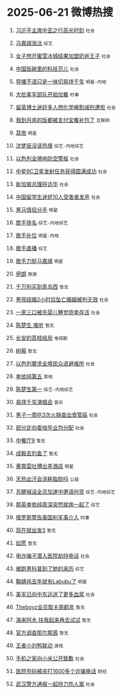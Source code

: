 # 2025-06-21 微博热搜 
1. [习近平主席中亚之行高光时刻](https://m.weibo.cn/search?containerid=100103type%3D1%26t%3D10%26q%3D%23%E4%B9%A0%E8%BF%91%E5%B9%B3%E4%B8%BB%E5%B8%AD%E4%B8%AD%E4%BA%9A%E4%B9%8B%E8%A1%8C%E9%AB%98%E5%85%89%E6%97%B6%E5%88%BB%23&stream_entry_id=51&isnewpage=1&extparam=seat%3D1%26pos%3D0%26filter_type%3Drealtimehot%26stream_entry_id%3D51%26c_type%3D51%26q%3D%2523%25E4%25B9%25A0%25E8%25BF%2591%25E5%25B9%25B3%25E4%25B8%25BB%25E5%25B8%25AD%25E4%25B8%25AD%25E4%25BA%259A%25E4%25B9%258B%25E8%25A1%258C%25E9%25AB%2598%25E5%2585%2589%25E6%2597%25B6%25E5%2588%25BB%2523%26cate%3D10103%26dgr%3D0%26display_time%3D1750435601%26pre_seqid%3D17504356014430218208109) `社会` 

2. [马嘉祺淘汰](https://m.weibo.cn/search?containerid=100103type%3D1%26t%3D10%26q%3D%E9%A9%AC%E5%98%89%E7%A5%BA%E6%B7%98%E6%B1%B0&stream_entry_id=31&isnewpage=1&extparam=seat%3D1%26lcate%3D5001%26stream_entry_id%3D31%26q%3D%25E9%25A9%25AC%25E5%2598%2589%25E7%25A5%25BA%25E6%25B7%2598%25E6%25B1%25B0%26dgr%3D0%26realpos%3D1%26filter_type%3Drealtimehot%26cate%3D5001%26c_type%3D31%26band_rank%3D1%26flag%3D2%26pos%3D0%26display_time%3D1750435601%26pre_seqid%3D17504356014430218208109) `综艺` 

3. [女子想开蜜雪冰城结果加盟奶爸王子](https://m.weibo.cn/search?containerid=100103type%3D1%26t%3D10%26q%3D%23%E5%A5%B3%E5%AD%90%E6%83%B3%E5%BC%80%E8%9C%9C%E9%9B%AA%E5%86%B0%E5%9F%8E%E7%BB%93%E6%9E%9C%E5%8A%A0%E7%9B%9F%E5%A5%B6%E7%88%B8%E7%8E%8B%E5%AD%90%23&stream_entry_id=31&isnewpage=1&extparam=seat%3D1%26lcate%3D5001%26stream_entry_id%3D31%26q%3D%2523%25E5%25A5%25B3%25E5%25AD%2590%25E6%2583%25B3%25E5%25BC%2580%25E8%259C%259C%25E9%259B%25AA%25E5%2586%25B0%25E5%259F%258E%25E7%25BB%2593%25E6%259E%259C%25E5%258A%25A0%25E7%259B%259F%25E5%25A5%25B6%25E7%2588%25B8%25E7%258E%258B%25E5%25AD%2590%2523%26dgr%3D0%26realpos%3D2%26filter_type%3Drealtimehot%26cate%3D5001%26c_type%3D31%26band_rank%3D2%26flag%3D0%26pos%3D1%26display_time%3D1750435601%26pre_seqid%3D17504356014430218208109) `社会` 

4. [中国饭碗里的科技范儿](https://m.weibo.cn/search?containerid=100103type%3D1%26t%3D10%26q%3D%23%E4%B8%AD%E5%9B%BD%E9%A5%AD%E7%A2%97%E9%87%8C%E7%9A%84%E7%A7%91%E6%8A%80%E8%8C%83%E5%84%BF%23&stream_entry_id=31&isnewpage=1&extparam=seat%3D1%26lcate%3D5001%26stream_entry_id%3D31%26q%3D%2523%25E4%25B8%25AD%25E5%259B%25BD%25E9%25A5%25AD%25E7%25A2%2597%25E9%2587%258C%25E7%259A%2584%25E7%25A7%2591%25E6%258A%2580%25E8%258C%2583%25E5%2584%25BF%2523%26dgr%3D0%26realpos%3D3%26filter_type%3Drealtimehot%26cate%3D5001%26c_type%3D31%26band_rank%3D3%26flag%3D1%26pos%3D2%26display_time%3D1750435601%26pre_seqid%3D17504356014430218208109) `社会` 

5. [导播不语只是一味切易烊千玺](https://m.weibo.cn/search?containerid=100103type%3D1%26t%3D10%26q%3D%23%E5%AF%BC%E6%92%AD%E4%B8%8D%E8%AF%AD%E5%8F%AA%E6%98%AF%E4%B8%80%E5%91%B3%E5%88%87%E6%98%93%E7%83%8A%E5%8D%83%E7%8E%BA%23&stream_entry_id=31&isnewpage=1&extparam=seat%3D1%26lcate%3D5001%26stream_entry_id%3D31%26q%3D%2523%25E5%25AF%25BC%25E6%2592%25AD%25E4%25B8%258D%25E8%25AF%25AD%25E5%258F%25AA%25E6%2598%25AF%25E4%25B8%2580%25E5%2591%25B3%25E5%2588%2587%25E6%2598%2593%25E7%2583%258A%25E5%258D%2583%25E7%258E%25BA%2523%26dgr%3D0%26realpos%3D4%26filter_type%3Drealtimehot%26cate%3D5001%26c_type%3D31%26band_rank%3D4%26flag%3D1%26pos%3D3%26display_time%3D1750435601%26pre_seqid%3D17504356014430218208109) `明星-内地` 

6. [大批美军部队开始加餐](https://m.weibo.cn/search?containerid=100103type%3D1%26t%3D10%26q%3D%23%E5%A4%A7%E6%89%B9%E7%BE%8E%E5%86%9B%E9%83%A8%E9%98%9F%E5%BC%80%E5%A7%8B%E5%8A%A0%E9%A4%90%23&stream_entry_id=31&isnewpage=1&extparam=seat%3D1%26lcate%3D5001%26stream_entry_id%3D31%26q%3D%2523%25E5%25A4%25A7%25E6%2589%25B9%25E7%25BE%258E%25E5%2586%259B%25E9%2583%25A8%25E9%2598%259F%25E5%25BC%2580%25E5%25A7%258B%25E5%258A%25A0%25E9%25A4%2590%2523%26dgr%3D0%26realpos%3D5%26filter_type%3Drealtimehot%26cate%3D5001%26c_type%3D31%26band_rank%3D5%26flag%3D0%26pos%3D4%26display_time%3D1750435601%26pre_seqid%3D17504356014430218208109) `时事` 

7. [留英博士迷奸多人想化学阉割减刑遭拒](https://m.weibo.cn/search?containerid=100103type%3D1%26t%3D10%26q%3D%23%E7%95%99%E8%8B%B1%E5%8D%9A%E5%A3%AB%E8%BF%B7%E5%A5%B8%E5%A4%9A%E4%BA%BA%E6%83%B3%E5%8C%96%E5%AD%A6%E9%98%89%E5%89%B2%E5%87%8F%E5%88%91%E9%81%AD%E6%8B%92%23&stream_entry_id=31&isnewpage=1&extparam=seat%3D1%26lcate%3D5001%26stream_entry_id%3D31%26q%3D%2523%25E7%2595%2599%25E8%258B%25B1%25E5%258D%259A%25E5%25A3%25AB%25E8%25BF%25B7%25E5%25A5%25B8%25E5%25A4%259A%25E4%25BA%25BA%25E6%2583%25B3%25E5%258C%2596%25E5%25AD%25A6%25E9%2598%2589%25E5%2589%25B2%25E5%2587%258F%25E5%2588%2591%25E9%2581%25AD%25E6%258B%2592%2523%26dgr%3D0%26realpos%3D6%26filter_type%3Drealtimehot%26cate%3D5001%26c_type%3D31%26band_rank%3D6%26flag%3D0%26pos%3D5%26display_time%3D1750435601%26pre_seqid%3D17504356014430218208109) `社会` 

8. [我到月底的饭都被支付宝餐补包了](https://m.weibo.cn/search?containerid=100103type%3D1%26t%3D10%26q%3D%23%E6%88%91%E5%88%B0%E6%9C%88%E5%BA%95%E7%9A%84%E9%A5%AD%E9%83%BD%E8%A2%AB%E6%94%AF%E4%BB%98%E5%AE%9D%E9%A4%90%E8%A1%A5%E5%8C%85%E4%BA%86%23&stream_entry_id=31&isnewpage=1&extparam=seat%3D1%26lcate%3D5001%26is_ad_pos%3D1%26stream_entry_id%3D31%26q%3D%2523%25E6%2588%2591%25E5%2588%25B0%25E6%259C%2588%25E5%25BA%2595%25E7%259A%2584%25E9%25A5%25AD%25E9%2583%25BD%25E8%25A2%25AB%25E6%2594%25AF%25E4%25BB%2598%25E5%25AE%259D%25E9%25A4%2590%25E8%25A1%25A5%25E5%258C%2585%25E4%25BA%2586%2523%26dgr%3D0%26adid%3D290861%26filter_type%3Drealtimehot%26topic_ad%3D1%26c_type%3D31%26pos%3D6%26band_rank%3D7%26cate%3D5001%26display_time%3D1750435601%26pre_seqid%3D17504356014430218208109) `互联网` 

9. [耳帝](https://m.weibo.cn/search?containerid=100103type%3D1%26t%3D10%26q%3D%E8%80%B3%E5%B8%9D&stream_entry_id=31&isnewpage=1&extparam=seat%3D1%26lcate%3D5001%26stream_entry_id%3D31%26q%3D%25E8%2580%25B3%25E5%25B8%259D%26dgr%3D0%26realpos%3D7%26filter_type%3Drealtimehot%26cate%3D5001%26c_type%3D31%26band_rank%3D7%26flag%3D1%26pos%3D7%26display_time%3D1750435601%26pre_seqid%3D17504356014430218208109) `明星` 

10. [沈梦辰没读热搜](https://m.weibo.cn/search?containerid=100103type%3D1%26t%3D10%26q%3D%23%E6%B2%88%E6%A2%A6%E8%BE%B0%E6%B2%A1%E8%AF%BB%E7%83%AD%E6%90%9C%23&stream_entry_id=31&isnewpage=1&extparam=seat%3D1%26lcate%3D5001%26stream_entry_id%3D31%26q%3D%2523%25E6%25B2%2588%25E6%25A2%25A6%25E8%25BE%25B0%25E6%25B2%25A1%25E8%25AF%25BB%25E7%2583%25AD%25E6%2590%259C%2523%26dgr%3D0%26realpos%3D8%26filter_type%3Drealtimehot%26cate%3D5001%26c_type%3D31%26band_rank%3D8%26flag%3D1%26pos%3D8%26display_time%3D1750435601%26pre_seqid%3D17504356014430218208109) `综艺-内地综艺` 

11. [以色列全境响防空警报](https://m.weibo.cn/search?containerid=100103type%3D1%26t%3D10%26q%3D%23%E4%BB%A5%E8%89%B2%E5%88%97%E5%85%A8%E5%A2%83%E5%93%8D%E9%98%B2%E7%A9%BA%E8%AD%A6%E6%8A%A5%23&stream_entry_id=31&isnewpage=1&extparam=seat%3D1%26lcate%3D5001%26stream_entry_id%3D31%26q%3D%2523%25E4%25BB%25A5%25E8%2589%25B2%25E5%2588%2597%25E5%2585%25A8%25E5%25A2%2583%25E5%2593%258D%25E9%2598%25B2%25E7%25A9%25BA%25E8%25AD%25A6%25E6%258A%25A5%2523%26dgr%3D0%26realpos%3D9%26filter_type%3Drealtimehot%26cate%3D5001%26c_type%3D31%26band_rank%3D9%26flag%3D0%26pos%3D9%26display_time%3D1750435601%26pre_seqid%3D17504356014430218208109) `社会` 

12. [中星9C卫星发射任务获得圆满成功](https://m.weibo.cn/search?containerid=100103type%3D1%26t%3D10%26q%3D%23%E4%B8%AD%E6%98%9F9C%E5%8D%AB%E6%98%9F%E5%8F%91%E5%B0%84%E4%BB%BB%E5%8A%A1%E8%8E%B7%E5%BE%97%E5%9C%86%E6%BB%A1%E6%88%90%E5%8A%9F%23&stream_entry_id=31&isnewpage=1&extparam=seat%3D1%26lcate%3D5001%26stream_entry_id%3D31%26q%3D%2523%25E4%25B8%25AD%25E6%2598%259F9C%25E5%258D%25AB%25E6%2598%259F%25E5%258F%2591%25E5%25B0%2584%25E4%25BB%25BB%25E5%258A%25A1%25E8%258E%25B7%25E5%25BE%2597%25E5%259C%2586%25E6%25BB%25A1%25E6%2588%2590%25E5%258A%259F%2523%26dgr%3D0%26realpos%3D10%26filter_type%3Drealtimehot%26cate%3D5001%26c_type%3D31%26band_rank%3D10%26flag%3D0%26pos%3D10%26display_time%3D1750435601%26pre_seqid%3D17504356014430218208109) `社会` 

13. [新加坡总理将访华](https://m.weibo.cn/search?containerid=100103type%3D1%26t%3D10%26q%3D%23%E6%96%B0%E5%8A%A0%E5%9D%A1%E6%80%BB%E7%90%86%E5%B0%86%E8%AE%BF%E5%8D%8E%23&stream_entry_id=31&isnewpage=1&extparam=seat%3D1%26lcate%3D5001%26stream_entry_id%3D31%26q%3D%2523%25E6%2596%25B0%25E5%258A%25A0%25E5%259D%25A1%25E6%2580%25BB%25E7%2590%2586%25E5%25B0%2586%25E8%25AE%25BF%25E5%258D%258E%2523%26dgr%3D0%26realpos%3D11%26filter_type%3Drealtimehot%26cate%3D5001%26c_type%3D31%26band_rank%3D11%26flag%3D1%26pos%3D11%26display_time%3D1750435601%26pre_seqid%3D17504356014430218208109) `社会` 

14. [中国留学生迷奸10人受害者发声](https://m.weibo.cn/search?containerid=100103type%3D1%26t%3D10%26q%3D%23%E4%B8%AD%E5%9B%BD%E7%95%99%E5%AD%A6%E7%94%9F%E8%BF%B7%E5%A5%B810%E4%BA%BA%E5%8F%97%E5%AE%B3%E8%80%85%E5%8F%91%E5%A3%B0%23&stream_entry_id=31&isnewpage=1&extparam=seat%3D1%26lcate%3D5001%26stream_entry_id%3D31%26q%3D%2523%25E4%25B8%25AD%25E5%259B%25BD%25E7%2595%2599%25E5%25AD%25A6%25E7%2594%259F%25E8%25BF%25B7%25E5%25A5%25B810%25E4%25BA%25BA%25E5%258F%2597%25E5%25AE%25B3%25E8%2580%2585%25E5%258F%2591%25E5%25A3%25B0%2523%26dgr%3D0%26realpos%3D12%26filter_type%3Drealtimehot%26cate%3D5001%26c_type%3D31%26band_rank%3D12%26flag%3D2%26pos%3D12%26display_time%3D1750435601%26pre_seqid%3D17504356014430218208109) `社会` 

15. [黑马情侣分手](https://m.weibo.cn/search?containerid=100103type%3D1%26t%3D10%26q%3D%23%E9%BB%91%E9%A9%AC%E6%83%85%E4%BE%A3%E5%88%86%E6%89%8B%23&stream_entry_id=31&isnewpage=1&extparam=seat%3D1%26lcate%3D5001%26stream_entry_id%3D31%26q%3D%2523%25E9%25BB%2591%25E9%25A9%25AC%25E6%2583%2585%25E4%25BE%25A3%25E5%2588%2586%25E6%2589%258B%2523%26dgr%3D0%26realpos%3D13%26filter_type%3Drealtimehot%26cate%3D5001%26c_type%3D31%26band_rank%3D13%26flag%3D1%26pos%3D13%26display_time%3D1750435601%26pre_seqid%3D17504356014430218208109) `明星` 

16. [歌手排名](https://m.weibo.cn/search?containerid=100103type%3D1%26t%3D10%26q%3D%E6%AD%8C%E6%89%8B%E6%8E%92%E5%90%8D&stream_entry_id=31&isnewpage=1&extparam=seat%3D1%26lcate%3D5001%26stream_entry_id%3D31%26q%3D%25E6%25AD%258C%25E6%2589%258B%25E6%258E%2592%25E5%2590%258D%26dgr%3D0%26realpos%3D14%26filter_type%3Drealtimehot%26cate%3D5001%26c_type%3D31%26band_rank%3D14%26flag%3D2%26pos%3D14%26display_time%3D1750435601%26pre_seqid%3D17504356014430218208109) `综艺-内地综艺` 

17. [歌手补位](https://m.weibo.cn/search?containerid=100103type%3D1%26t%3D10%26q%3D%E6%AD%8C%E6%89%8B%E8%A1%A5%E4%BD%8D&stream_entry_id=31&isnewpage=1&extparam=seat%3D1%26lcate%3D5001%26stream_entry_id%3D31%26q%3D%25E6%25AD%258C%25E6%2589%258B%25E8%25A1%25A5%25E4%25BD%258D%26dgr%3D0%26realpos%3D15%26filter_type%3Drealtimehot%26cate%3D5001%26c_type%3D31%26band_rank%3D15%26flag%3D1%26pos%3D15%26display_time%3D1750435601%26pre_seqid%3D17504356014430218208109) `明星-内地` 

18. [歌手直播](https://m.weibo.cn/search?containerid=100103type%3D1%26t%3D10%26q%3D%E6%AD%8C%E6%89%8B%E7%9B%B4%E6%92%AD&stream_entry_id=31&isnewpage=1&extparam=seat%3D1%26lcate%3D5001%26stream_entry_id%3D31%26q%3D%25E6%25AD%258C%25E6%2589%258B%25E7%259B%25B4%25E6%2592%25AD%26dgr%3D0%26realpos%3D16%26filter_type%3Drealtimehot%26cate%3D5001%26c_type%3D31%26band_rank%3D16%26flag%3D0%26pos%3D16%26display_time%3D1750435601%26pre_seqid%3D17504356014430218208109) `综艺` 

19. [歌手力挺马嘉祺](https://m.weibo.cn/search?containerid=100103type%3D1%26t%3D10%26q%3D%23%E6%AD%8C%E6%89%8B%E5%8A%9B%E6%8C%BA%E9%A9%AC%E5%98%89%E7%A5%BA%23&stream_entry_id=31&isnewpage=1&extparam=seat%3D1%26lcate%3D5001%26stream_entry_id%3D31%26q%3D%2523%25E6%25AD%258C%25E6%2589%258B%25E5%258A%259B%25E6%258C%25BA%25E9%25A9%25AC%25E5%2598%2589%25E7%25A5%25BA%2523%26dgr%3D0%26realpos%3D17%26filter_type%3Drealtimehot%26cate%3D5001%26c_type%3D31%26band_rank%3D17%26flag%3D1%26pos%3D17%26display_time%3D1750435601%26pre_seqid%3D17504356014430218208109) `明星` 

20. [伊朗](https://m.weibo.cn/search?containerid=100103type%3D1%26t%3D10%26q%3D%E4%BC%8A%E6%9C%97&stream_entry_id=31&isnewpage=1&extparam=seat%3D1%26lcate%3D5001%26stream_entry_id%3D31%26q%3D%25E4%25BC%258A%25E6%259C%2597%26dgr%3D0%26realpos%3D18%26filter_type%3Drealtimehot%26cate%3D5001%26c_type%3D31%26band_rank%3D18%26flag%3D1%26pos%3D18%26display_time%3D1750435601%26pre_seqid%3D17504356014430218208109) `旅游` 

21. [千万别买到青岛西](https://m.weibo.cn/search?containerid=100103type%3D1%26t%3D10%26q%3D%E5%8D%83%E4%B8%87%E5%88%AB%E4%B9%B0%E5%88%B0%E9%9D%92%E5%B2%9B%E8%A5%BF&stream_entry_id=31&isnewpage=1&extparam=seat%3D1%26lcate%3D5001%26stream_entry_id%3D31%26q%3D%25E5%258D%2583%25E4%25B8%2587%25E5%2588%25AB%25E4%25B9%25B0%25E5%2588%25B0%25E9%259D%2592%25E5%25B2%259B%25E8%25A5%25BF%26dgr%3D0%26realpos%3D19%26filter_type%3Drealtimehot%26cate%3D5001%26c_type%3D31%26band_rank%3D19%26flag%3D0%26pos%3D19%26display_time%3D1750435601%26pre_seqid%3D17504356014430218208109) `暂无` 

22. [男孩结婚2小时后坠亡婚姻被判无效](https://m.weibo.cn/search?containerid=100103type%3D1%26t%3D10%26q%3D%23%E7%94%B7%E5%AD%A9%E7%BB%93%E5%A9%9A2%E5%B0%8F%E6%97%B6%E5%90%8E%E5%9D%A0%E4%BA%A1%E5%A9%9A%E5%A7%BB%E8%A2%AB%E5%88%A4%E6%97%A0%E6%95%88%23&stream_entry_id=31&isnewpage=1&extparam=seat%3D1%26lcate%3D5001%26stream_entry_id%3D31%26q%3D%2523%25E7%2594%25B7%25E5%25AD%25A9%25E7%25BB%2593%25E5%25A9%259A2%25E5%25B0%258F%25E6%2597%25B6%25E5%2590%258E%25E5%259D%25A0%25E4%25BA%25A1%25E5%25A9%259A%25E5%25A7%25BB%25E8%25A2%25AB%25E5%2588%25A4%25E6%2597%25A0%25E6%2595%2588%2523%26dgr%3D0%26realpos%3D20%26filter_type%3Drealtimehot%26cate%3D5001%26c_type%3D31%26band_rank%3D20%26flag%3D0%26pos%3D20%26display_time%3D1750435601%26pre_seqid%3D17504356014430218208109) `社会` 

23. [一家三口被杀婴儿睡觉侥幸存活](https://m.weibo.cn/search?containerid=100103type%3D1%26t%3D10%26q%3D%23%E4%B8%80%E5%AE%B6%E4%B8%89%E5%8F%A3%E8%A2%AB%E6%9D%80%E5%A9%B4%E5%84%BF%E7%9D%A1%E8%A7%89%E4%BE%A5%E5%B9%B8%E5%AD%98%E6%B4%BB%23&stream_entry_id=31&isnewpage=1&extparam=seat%3D1%26lcate%3D5001%26stream_entry_id%3D31%26q%3D%2523%25E4%25B8%2580%25E5%25AE%25B6%25E4%25B8%2589%25E5%258F%25A3%25E8%25A2%25AB%25E6%259D%2580%25E5%25A9%25B4%25E5%2584%25BF%25E7%259D%25A1%25E8%25A7%2589%25E4%25BE%25A5%25E5%25B9%25B8%25E5%25AD%2598%25E6%25B4%25BB%2523%26dgr%3D0%26realpos%3D21%26filter_type%3Drealtimehot%26cate%3D5001%26c_type%3D31%26band_rank%3D21%26flag%3D1%26pos%3D21%26display_time%3D1750435601%26pre_seqid%3D17504356014430218208109) `社会` 

24. [陈楚生 难听](https://m.weibo.cn/search?containerid=100103type%3D1%26t%3D10%26q%3D%E9%99%88%E6%A5%9A%E7%94%9F+%E9%9A%BE%E5%90%AC&stream_entry_id=31&isnewpage=1&extparam=seat%3D1%26lcate%3D5001%26stream_entry_id%3D31%26q%3D%25E9%2599%2588%25E6%25A5%259A%25E7%2594%259F%2520%25E9%259A%25BE%25E5%2590%25AC%26dgr%3D0%26realpos%3D22%26filter_type%3Drealtimehot%26cate%3D5001%26c_type%3D31%26band_rank%3D22%26flag%3D1%26pos%3D22%26display_time%3D1750435601%26pre_seqid%3D17504356014430218208109) `暂无` 

25. [长安的荔枝结局](https://m.weibo.cn/search?containerid=100103type%3D1%26t%3D10%26q%3D%E9%95%BF%E5%AE%89%E7%9A%84%E8%8D%94%E6%9E%9D%E7%BB%93%E5%B1%80&stream_entry_id=31&isnewpage=1&extparam=seat%3D1%26lcate%3D5001%26stream_entry_id%3D31%26q%3D%25E9%2595%25BF%25E5%25AE%2589%25E7%259A%2584%25E8%258D%2594%25E6%259E%259D%25E7%25BB%2593%25E5%25B1%2580%26dgr%3D0%26realpos%3D23%26filter_type%3Drealtimehot%26cate%3D5001%26c_type%3D31%26band_rank%3D23%26flag%3D1%26pos%3D23%26display_time%3D1750435601%26pre_seqid%3D17504356014430218208109) `电视剧` 

26. [树莓](https://m.weibo.cn/search?containerid=100103type%3D1%26t%3D10%26q%3D%E6%A0%91%E8%8E%93&stream_entry_id=31&isnewpage=1&extparam=seat%3D1%26lcate%3D5001%26stream_entry_id%3D31%26q%3D%25E6%25A0%2591%25E8%258E%2593%26dgr%3D0%26realpos%3D24%26filter_type%3Drealtimehot%26cate%3D5001%26c_type%3D31%26band_rank%3D24%26flag%3D1%26pos%3D24%26display_time%3D1750435601%26pre_seqid%3D17504356014430218208109) `暂无` 

27. [以色列要求全境民众进避难所](https://m.weibo.cn/search?containerid=100103type%3D1%26t%3D10%26q%3D%23%E4%BB%A5%E8%89%B2%E5%88%97%E8%A6%81%E6%B1%82%E5%85%A8%E5%A2%83%E6%B0%91%E4%BC%97%E8%BF%9B%E9%81%BF%E9%9A%BE%E6%89%80%23&stream_entry_id=31&isnewpage=1&extparam=seat%3D1%26lcate%3D5001%26stream_entry_id%3D31%26q%3D%2523%25E4%25BB%25A5%25E8%2589%25B2%25E5%2588%2597%25E8%25A6%2581%25E6%25B1%2582%25E5%2585%25A8%25E5%25A2%2583%25E6%25B0%2591%25E4%25BC%2597%25E8%25BF%259B%25E9%2581%25BF%25E9%259A%25BE%25E6%2589%2580%2523%26dgr%3D0%26realpos%3D25%26filter_type%3Drealtimehot%26cate%3D5001%26c_type%3D31%26band_rank%3D25%26flag%3D0%26pos%3D25%26display_time%3D1750435601%26pre_seqid%3D17504356014430218208109) `社会` 

28. [单依纯第五](https://m.weibo.cn/search?containerid=100103type%3D1%26t%3D10%26q%3D%E5%8D%95%E4%BE%9D%E7%BA%AF%E7%AC%AC%E4%BA%94&stream_entry_id=31&isnewpage=1&extparam=seat%3D1%26lcate%3D5001%26stream_entry_id%3D31%26q%3D%25E5%258D%2595%25E4%25BE%259D%25E7%25BA%25AF%25E7%25AC%25AC%25E4%25BA%2594%26dgr%3D0%26realpos%3D26%26filter_type%3Drealtimehot%26cate%3D5001%26c_type%3D31%26band_rank%3D26%26flag%3D0%26pos%3D26%26display_time%3D1750435601%26pre_seqid%3D17504356014430218208109) `其他` 

29. [陈楚生第一](https://m.weibo.cn/search?containerid=100103type%3D1%26t%3D10%26q%3D%23%E9%99%88%E6%A5%9A%E7%94%9F%E7%AC%AC%E4%B8%80%23&stream_entry_id=31&isnewpage=1&extparam=seat%3D1%26lcate%3D5001%26stream_entry_id%3D31%26q%3D%2523%25E9%2599%2588%25E6%25A5%259A%25E7%2594%259F%25E7%25AC%25AC%25E4%25B8%2580%2523%26dgr%3D0%26realpos%3D27%26filter_type%3Drealtimehot%26cate%3D5001%26c_type%3D31%26band_rank%3D27%26flag%3D0%26pos%3D27%26display_time%3D1750435601%26pre_seqid%3D17504356014430218208109) `综艺-内地综艺` 

30. [易烊千玺演唱会](https://m.weibo.cn/search?containerid=100103type%3D1%26t%3D10%26q%3D%E6%98%93%E7%83%8A%E5%8D%83%E7%8E%BA%E6%BC%94%E5%94%B1%E4%BC%9A&stream_entry_id=31&isnewpage=1&extparam=seat%3D1%26lcate%3D5001%26stream_entry_id%3D31%26q%3D%25E6%2598%2593%25E7%2583%258A%25E5%258D%2583%25E7%258E%25BA%25E6%25BC%2594%25E5%2594%25B1%25E4%25BC%259A%26dgr%3D0%26realpos%3D28%26filter_type%3Drealtimehot%26cate%3D5001%26c_type%3D31%26band_rank%3D28%26flag%3D0%26pos%3D28%26display_time%3D1750435601%26pre_seqid%3D17504356014430218208109) `音乐` 

31. [男子一周吃3次火锅查出食管癌](https://m.weibo.cn/search?containerid=100103type%3D1%26t%3D10%26q%3D%23%E7%94%B7%E5%AD%90%E4%B8%80%E5%91%A8%E5%90%833%E6%AC%A1%E7%81%AB%E9%94%85%E6%9F%A5%E5%87%BA%E9%A3%9F%E7%AE%A1%E7%99%8C%23&stream_entry_id=31&isnewpage=1&extparam=seat%3D1%26lcate%3D5001%26stream_entry_id%3D31%26q%3D%2523%25E7%2594%25B7%25E5%25AD%2590%25E4%25B8%2580%25E5%2591%25A8%25E5%2590%25833%25E6%25AC%25A1%25E7%2581%25AB%25E9%2594%2585%25E6%259F%25A5%25E5%2587%25BA%25E9%25A3%259F%25E7%25AE%25A1%25E7%2599%258C%2523%26dgr%3D0%26realpos%3D29%26filter_type%3Drealtimehot%26cate%3D5001%26c_type%3D31%26band_rank%3D29%26flag%3D0%26pos%3D29%26display_time%3D1750435601%26pre_seqid%3D17504356014430218208109) `社会` 

32. [部分定向委培毕业包分配](https://m.weibo.cn/search?containerid=100103type%3D1%26t%3D10%26q%3D%23%E9%83%A8%E5%88%86%E5%AE%9A%E5%90%91%E5%A7%94%E5%9F%B9%E6%AF%95%E4%B8%9A%E5%8C%85%E5%88%86%E9%85%8D%23&stream_entry_id=31&isnewpage=1&extparam=seat%3D1%26lcate%3D5001%26stream_entry_id%3D31%26q%3D%2523%25E9%2583%25A8%25E5%2588%2586%25E5%25AE%259A%25E5%2590%2591%25E5%25A7%2594%25E5%259F%25B9%25E6%25AF%2595%25E4%25B8%259A%25E5%258C%2585%25E5%2588%2586%25E9%2585%258D%2523%26dgr%3D0%26realpos%3D30%26filter_type%3Drealtimehot%26cate%3D5001%26c_type%3D31%26band_rank%3D30%26flag%3D0%26pos%3D30%26display_time%3D1750435601%26pre_seqid%3D17504356014430218208109) `社会` 

33. [中餐厅9](https://m.weibo.cn/search?containerid=100103type%3D1%26t%3D10%26q%3D%E4%B8%AD%E9%A4%90%E5%8E%859&stream_entry_id=31&isnewpage=1&extparam=seat%3D1%26lcate%3D5001%26stream_entry_id%3D31%26q%3D%25E4%25B8%25AD%25E9%25A4%2590%25E5%258E%25859%26dgr%3D0%26realpos%3D31%26filter_type%3Drealtimehot%26cate%3D5001%26c_type%3D31%26band_rank%3D31%26flag%3D0%26pos%3D31%26display_time%3D1750435601%26pre_seqid%3D17504356014430218208109) `暂无` 

34. [成毅去钓鱼了](https://m.weibo.cn/search?containerid=100103type%3D1%26t%3D10%26q%3D%E6%88%90%E6%AF%85%E5%8E%BB%E9%92%93%E9%B1%BC%E4%BA%86&stream_entry_id=31&isnewpage=1&extparam=seat%3D1%26lcate%3D5001%26stream_entry_id%3D31%26q%3D%25E6%2588%2590%25E6%25AF%2585%25E5%258E%25BB%25E9%2592%2593%25E9%25B1%25BC%25E4%25BA%2586%26dgr%3D0%26realpos%3D32%26filter_type%3Drealtimehot%26cate%3D5001%26c_type%3D31%26band_rank%3D32%26flag%3D0%26pos%3D32%26display_time%3D1750435601%26pre_seqid%3D17504356014430218208109) `暂无` 

35. [黄霄雲吐槽出差酒店](https://m.weibo.cn/search?containerid=100103type%3D1%26t%3D10%26q%3D%23%E9%BB%84%E9%9C%84%E9%9B%B2%E5%90%90%E6%A7%BD%E5%87%BA%E5%B7%AE%E9%85%92%E5%BA%97%23&stream_entry_id=31&isnewpage=1&extparam=seat%3D1%26lcate%3D5001%26stream_entry_id%3D31%26q%3D%2523%25E9%25BB%2584%25E9%259C%2584%25E9%259B%25B2%25E5%2590%2590%25E6%25A7%25BD%25E5%2587%25BA%25E5%25B7%25AE%25E9%2585%2592%25E5%25BA%2597%2523%26dgr%3D0%26realpos%3D33%26filter_type%3Drealtimehot%26cate%3D5001%26c_type%3D31%26band_rank%3D33%26flag%3D1%26pos%3D33%26display_time%3D1750435601%26pre_seqid%3D17504356014430218208109) `明星` 

36. [天热出汗会消耗脂肪吗](https://m.weibo.cn/search?containerid=100103type%3D1%26t%3D10%26q%3D%23%E5%A4%A9%E7%83%AD%E5%87%BA%E6%B1%97%E4%BC%9A%E6%B6%88%E8%80%97%E8%84%82%E8%82%AA%E5%90%97%23&stream_entry_id=31&isnewpage=1&extparam=seat%3D1%26lcate%3D5001%26stream_entry_id%3D31%26q%3D%2523%25E5%25A4%25A9%25E7%2583%25AD%25E5%2587%25BA%25E6%25B1%2597%25E4%25BC%259A%25E6%25B6%2588%25E8%2580%2597%25E8%2584%2582%25E8%2582%25AA%25E5%2590%2597%2523%26dgr%3D0%26realpos%3D34%26filter_type%3Drealtimehot%26cate%3D5001%26c_type%3D31%26band_rank%3D34%26flag%3D0%26pos%3D34%26display_time%3D1750435601%26pre_seqid%3D17504356014430218208109) `公益` 

37. [苏醒喊话全员加速中邀请何炅](https://m.weibo.cn/search?containerid=100103type%3D1%26t%3D10%26q%3D%E8%8B%8F%E9%86%92%E5%96%8A%E8%AF%9D%E5%85%A8%E5%91%98%E5%8A%A0%E9%80%9F%E4%B8%AD%E9%82%80%E8%AF%B7%E4%BD%95%E7%82%85&stream_entry_id=31&isnewpage=1&extparam=seat%3D1%26lcate%3D5001%26stream_entry_id%3D31%26q%3D%25E8%258B%258F%25E9%2586%2592%25E5%2596%258A%25E8%25AF%259D%25E5%2585%25A8%25E5%2591%2598%25E5%258A%25A0%25E9%2580%259F%25E4%25B8%25AD%25E9%2582%2580%25E8%25AF%25B7%25E4%25BD%2595%25E7%2582%2585%26dgr%3D0%26realpos%3D35%26filter_type%3Drealtimehot%26cate%3D5001%26c_type%3D31%26band_rank%3D35%26flag%3D1%26pos%3D35%26display_time%3D1750435601%26pre_seqid%3D17504356014430218208109) `综艺-内地综艺` 

38. [那英单依纯周深突然就病一起了](https://m.weibo.cn/search?containerid=100103type%3D1%26t%3D10%26q%3D%23%E9%82%A3%E8%8B%B1%E5%8D%95%E4%BE%9D%E7%BA%AF%E5%91%A8%E6%B7%B1%E7%AA%81%E7%84%B6%E5%B0%B1%E7%97%85%E4%B8%80%E8%B5%B7%E4%BA%86%23&stream_entry_id=31&isnewpage=1&extparam=seat%3D1%26lcate%3D5001%26stream_entry_id%3D31%26q%3D%2523%25E9%2582%25A3%25E8%258B%25B1%25E5%258D%2595%25E4%25BE%259D%25E7%25BA%25AF%25E5%2591%25A8%25E6%25B7%25B1%25E7%25AA%2581%25E7%2584%25B6%25E5%25B0%25B1%25E7%2597%2585%25E4%25B8%2580%25E8%25B5%25B7%25E4%25BA%2586%2523%26dgr%3D0%26realpos%3D36%26filter_type%3Drealtimehot%26cate%3D5001%26c_type%3D31%26band_rank%3D36%26flag%3D1%26pos%3D36%26display_time%3D1750435601%26pre_seqid%3D17504356014430218208109) `综艺` 

39. [俄罗斯警告美国别军事介入](https://m.weibo.cn/search?containerid=100103type%3D1%26t%3D10%26q%3D%23%E4%BF%84%E7%BD%97%E6%96%AF%E8%AD%A6%E5%91%8A%E7%BE%8E%E5%9B%BD%E5%88%AB%E5%86%9B%E4%BA%8B%E4%BB%8B%E5%85%A5%23&stream_entry_id=31&isnewpage=1&extparam=seat%3D1%26lcate%3D5001%26stream_entry_id%3D31%26q%3D%2523%25E4%25BF%2584%25E7%25BD%2597%25E6%2596%25AF%25E8%25AD%25A6%25E5%2591%258A%25E7%25BE%258E%25E5%259B%25BD%25E5%2588%25AB%25E5%2586%259B%25E4%25BA%258B%25E4%25BB%258B%25E5%2585%25A5%2523%26dgr%3D0%26realpos%3D37%26filter_type%3Drealtimehot%26cate%3D5001%26c_type%3D31%26band_rank%3D37%26flag%3D1%26pos%3D37%26display_time%3D1750435601%26pre_seqid%3D17504356014430218208109) `时事` 

40. [现在就出发3](https://m.weibo.cn/search?containerid=100103type%3D1%26t%3D10%26q%3D%E7%8E%B0%E5%9C%A8%E5%B0%B1%E5%87%BA%E5%8F%913&stream_entry_id=31&isnewpage=1&extparam=seat%3D1%26lcate%3D5001%26stream_entry_id%3D31%26q%3D%25E7%258E%25B0%25E5%259C%25A8%25E5%25B0%25B1%25E5%2587%25BA%25E5%258F%25913%26dgr%3D0%26realpos%3D38%26filter_type%3Drealtimehot%26cate%3D5001%26c_type%3D31%26band_rank%3D38%26flag%3D0%26pos%3D38%26display_time%3D1750435601%26pre_seqid%3D17504356014430218208109) `暂无` 

41. [如愿](https://m.weibo.cn/search?containerid=100103type%3D1%26t%3D10%26q%3D%E5%A6%82%E6%84%BF&stream_entry_id=31&isnewpage=1&extparam=seat%3D1%26lcate%3D5001%26stream_entry_id%3D31%26q%3D%25E5%25A6%2582%25E6%2584%25BF%26dgr%3D0%26realpos%3D39%26filter_type%3Drealtimehot%26cate%3D5001%26c_type%3D31%26band_rank%3D39%26flag%3D0%26pos%3D39%26display_time%3D1750435601%26pre_seqid%3D17504356014430218208109) `暂无` 

42. [电诈骗子潜入医院劫持电话](https://m.weibo.cn/search?containerid=100103type%3D1%26t%3D10%26q%3D%23%E7%94%B5%E8%AF%88%E9%AA%97%E5%AD%90%E6%BD%9C%E5%85%A5%E5%8C%BB%E9%99%A2%E5%8A%AB%E6%8C%81%E7%94%B5%E8%AF%9D%23&stream_entry_id=31&isnewpage=1&extparam=seat%3D1%26lcate%3D5001%26stream_entry_id%3D31%26q%3D%2523%25E7%2594%25B5%25E8%25AF%2588%25E9%25AA%2597%25E5%25AD%2590%25E6%25BD%259C%25E5%2585%25A5%25E5%258C%25BB%25E9%2599%25A2%25E5%258A%25AB%25E6%258C%2581%25E7%2594%25B5%25E8%25AF%259D%2523%26dgr%3D0%26realpos%3D40%26filter_type%3Drealtimehot%26cate%3D5001%26c_type%3D31%26band_rank%3D40%26flag%3D1%26pos%3D40%26display_time%3D1750435601%26pre_seqid%3D17504356014430218208109) `社会` 

43. [被跑男科普到了她的来历](https://m.weibo.cn/search?containerid=100103type%3D1%26t%3D10%26q%3D%23%E8%A2%AB%E8%B7%91%E7%94%B7%E7%A7%91%E6%99%AE%E5%88%B0%E4%BA%86%E5%A5%B9%E7%9A%84%E6%9D%A5%E5%8E%86%23&stream_entry_id=31&isnewpage=1&extparam=seat%3D1%26lcate%3D5001%26stream_entry_id%3D31%26q%3D%2523%25E8%25A2%25AB%25E8%25B7%2591%25E7%2594%25B7%25E7%25A7%2591%25E6%2599%25AE%25E5%2588%25B0%25E4%25BA%2586%25E5%25A5%25B9%25E7%259A%2584%25E6%259D%25A5%25E5%258E%2586%2523%26dgr%3D0%26realpos%3D41%26filter_type%3Drealtimehot%26cate%3D5001%26c_type%3D31%26band_rank%3D41%26flag%3D1%26pos%3D41%26display_time%3D1750435601%26pre_seqid%3D17504356014430218208109) `综艺` 

44. [鞠婧祎去年就有Labubu了](https://m.weibo.cn/search?containerid=100103type%3D1%26t%3D10%26q%3D%23%E9%9E%A0%E5%A9%A7%E7%A5%8E%E5%8E%BB%E5%B9%B4%E5%B0%B1%E6%9C%89Labubu%E4%BA%86%23&stream_entry_id=31&isnewpage=1&extparam=seat%3D1%26lcate%3D5001%26stream_entry_id%3D31%26q%3D%2523%25E9%259E%25A0%25E5%25A9%25A7%25E7%25A5%258E%25E5%258E%25BB%25E5%25B9%25B4%25E5%25B0%25B1%25E6%259C%2589Labubu%25E4%25BA%2586%2523%26dgr%3D0%26realpos%3D42%26filter_type%3Drealtimehot%26cate%3D5001%26c_type%3D31%26band_rank%3D42%26flag%3D1%26pos%3D42%26display_time%3D1750435601%26pre_seqid%3D17504356014430218208109) `明星` 

45. [美军已向中东运送了更多血浆](https://m.weibo.cn/search?containerid=100103type%3D1%26t%3D10%26q%3D%23%E7%BE%8E%E5%86%9B%E5%B7%B2%E5%90%91%E4%B8%AD%E4%B8%9C%E8%BF%90%E9%80%81%E4%BA%86%E6%9B%B4%E5%A4%9A%E8%A1%80%E6%B5%86%23&stream_entry_id=31&isnewpage=1&extparam=seat%3D1%26lcate%3D5001%26stream_entry_id%3D31%26q%3D%2523%25E7%25BE%258E%25E5%2586%259B%25E5%25B7%25B2%25E5%2590%2591%25E4%25B8%25AD%25E4%25B8%259C%25E8%25BF%2590%25E9%2580%2581%25E4%25BA%2586%25E6%259B%25B4%25E5%25A4%259A%25E8%25A1%2580%25E6%25B5%2586%2523%26dgr%3D0%26realpos%3D43%26filter_type%3Drealtimehot%26cate%3D5001%26c_type%3D31%26band_rank%3D43%26flag%3D0%26pos%3D43%26display_time%3D1750435601%26pre_seqid%3D17504356014430218208109) `社会` 

46. [Theboyz全员取关周鹤年](https://m.weibo.cn/search?containerid=100103type%3D1%26t%3D10%26q%3D%23Theboyz%E5%85%A8%E5%91%98%E5%8F%96%E5%85%B3%E5%91%A8%E9%B9%A4%E5%B9%B4%23&stream_entry_id=31&isnewpage=1&extparam=seat%3D1%26lcate%3D5001%26stream_entry_id%3D31%26q%3D%2523Theboyz%25E5%2585%25A8%25E5%2591%2598%25E5%258F%2596%25E5%2585%25B3%25E5%2591%25A8%25E9%25B9%25A4%25E5%25B9%25B4%2523%26dgr%3D0%26realpos%3D44%26filter_type%3Drealtimehot%26cate%3D5001%26c_type%3D31%26band_rank%3D44%26flag%3D1%26pos%3D44%26display_time%3D1750435601%26pre_seqid%3D17504356014430218208109) `暂无` 

47. [海来阿木 扶我起来再去试试](https://m.weibo.cn/search?containerid=100103type%3D1%26t%3D10%26q%3D%E6%B5%B7%E6%9D%A5%E9%98%BF%E6%9C%A8+%E6%89%B6%E6%88%91%E8%B5%B7%E6%9D%A5%E5%86%8D%E5%8E%BB%E8%AF%95%E8%AF%95&stream_entry_id=31&isnewpage=1&extparam=seat%3D1%26lcate%3D5001%26stream_entry_id%3D31%26q%3D%25E6%25B5%25B7%25E6%259D%25A5%25E9%2598%25BF%25E6%259C%25A8%2520%25E6%2589%25B6%25E6%2588%2591%25E8%25B5%25B7%25E6%259D%25A5%25E5%2586%258D%25E5%258E%25BB%25E8%25AF%2595%25E8%25AF%2595%26dgr%3D0%26realpos%3D45%26filter_type%3Drealtimehot%26cate%3D5001%26c_type%3D31%26band_rank%3D45%26flag%3D1%26pos%3D45%26display_time%3D1750435601%26pre_seqid%3D17504356014430218208109) `暂无` 

48. [官方调查那尔那茜](https://m.weibo.cn/search?containerid=100103type%3D1%26t%3D10%26q%3D%23%E5%AE%98%E6%96%B9%E8%B0%83%E6%9F%A5%E9%82%A3%E5%B0%94%E9%82%A3%E8%8C%9C%23&stream_entry_id=31&isnewpage=1&extparam=seat%3D1%26lcate%3D5001%26stream_entry_id%3D31%26q%3D%2523%25E5%25AE%2598%25E6%2596%25B9%25E8%25B0%2583%25E6%259F%25A5%25E9%2582%25A3%25E5%25B0%2594%25E9%2582%25A3%25E8%258C%259C%2523%26dgr%3D0%26realpos%3D46%26filter_type%3Drealtimehot%26cate%3D5001%26c_type%3D31%26band_rank%3D46%26flag%3D0%26pos%3D46%26display_time%3D1750435601%26pre_seqid%3D17504356014430218208109) `暂无` 

49. [王者小刘鸭联动](https://m.weibo.cn/search?containerid=100103type%3D1%26t%3D10%26q%3D%23%E7%8E%8B%E8%80%85%E5%B0%8F%E5%88%98%E9%B8%AD%E8%81%94%E5%8A%A8%23&stream_entry_id=31&isnewpage=1&extparam=seat%3D1%26lcate%3D5001%26stream_entry_id%3D31%26q%3D%2523%25E7%258E%258B%25E8%2580%2585%25E5%25B0%258F%25E5%2588%2598%25E9%25B8%25AD%25E8%2581%2594%25E5%258A%25A8%2523%26dgr%3D0%26realpos%3D47%26filter_type%3Drealtimehot%26cate%3D5001%26c_type%3D31%26band_rank%3D47%26flag%3D1%26pos%3D47%26display_time%3D1750435601%26pre_seqid%3D17504356014430218208109) `游戏` 

50. [手机之家向小米公开致歉](https://m.weibo.cn/search?containerid=100103type%3D1%26t%3D10%26q%3D%23%E6%89%8B%E6%9C%BA%E4%B9%8B%E5%AE%B6%E5%90%91%E5%B0%8F%E7%B1%B3%E5%85%AC%E5%BC%80%E8%87%B4%E6%AD%89%23&stream_entry_id=31&isnewpage=1&extparam=seat%3D1%26lcate%3D5001%26stream_entry_id%3D31%26q%3D%2523%25E6%2589%258B%25E6%259C%25BA%25E4%25B9%258B%25E5%25AE%25B6%25E5%2590%2591%25E5%25B0%258F%25E7%25B1%25B3%25E5%2585%25AC%25E5%25BC%2580%25E8%2587%25B4%25E6%25AD%2589%2523%26dgr%3D0%26realpos%3D48%26filter_type%3Drealtimehot%26cate%3D5001%26c_type%3D31%26band_rank%3D48%26flag%3D1%26pos%3D48%26display_time%3D1750435601%26pre_seqid%3D17504356014430218208109) `社会` 

51. [医院号码被盗打1600多个诈骗电话](https://m.weibo.cn/search?containerid=100103type%3D1%26t%3D10%26q%3D%23%E5%8C%BB%E9%99%A2%E5%8F%B7%E7%A0%81%E8%A2%AB%E7%9B%97%E6%89%931600%E5%A4%9A%E4%B8%AA%E8%AF%88%E9%AA%97%E7%94%B5%E8%AF%9D%23&stream_entry_id=31&isnewpage=1&extparam=seat%3D1%26lcate%3D5001%26stream_entry_id%3D31%26q%3D%2523%25E5%258C%25BB%25E9%2599%25A2%25E5%258F%25B7%25E7%25A0%2581%25E8%25A2%25AB%25E7%259B%2597%25E6%2589%25931600%25E5%25A4%259A%25E4%25B8%25AA%25E8%25AF%2588%25E9%25AA%2597%25E7%2594%25B5%25E8%25AF%259D%2523%26dgr%3D0%26realpos%3D49%26filter_type%3Drealtimehot%26cate%3D5001%26c_type%3D31%26band_rank%3D49%26flag%3D0%26pos%3D49%26display_time%3D1750435601%26pre_seqid%3D17504356014430218208109) `财经` 

52. [武汉警方通报一起持刀伤人案](https://m.weibo.cn/search?containerid=100103type%3D1%26t%3D10%26q%3D%23%E6%AD%A6%E6%B1%89%E8%AD%A6%E6%96%B9%E9%80%9A%E6%8A%A5%E4%B8%80%E8%B5%B7%E6%8C%81%E5%88%80%E4%BC%A4%E4%BA%BA%E6%A1%88%23&stream_entry_id=31&isnewpage=1&extparam=seat%3D1%26lcate%3D5001%26stream_entry_id%3D31%26q%3D%2523%25E6%25AD%25A6%25E6%25B1%2589%25E8%25AD%25A6%25E6%2596%25B9%25E9%2580%259A%25E6%258A%25A5%25E4%25B8%2580%25E8%25B5%25B7%25E6%258C%2581%25E5%2588%2580%25E4%25BC%25A4%25E4%25BA%25BA%25E6%25A1%2588%2523%26dgr%3D0%26realpos%3D50%26filter_type%3Drealtimehot%26cate%3D5001%26c_type%3D31%26band_rank%3D50%26flag%3D0%26pos%3D50%26display_time%3D1750435601%26pre_seqid%3D17504356014430218208109) `社会` 
